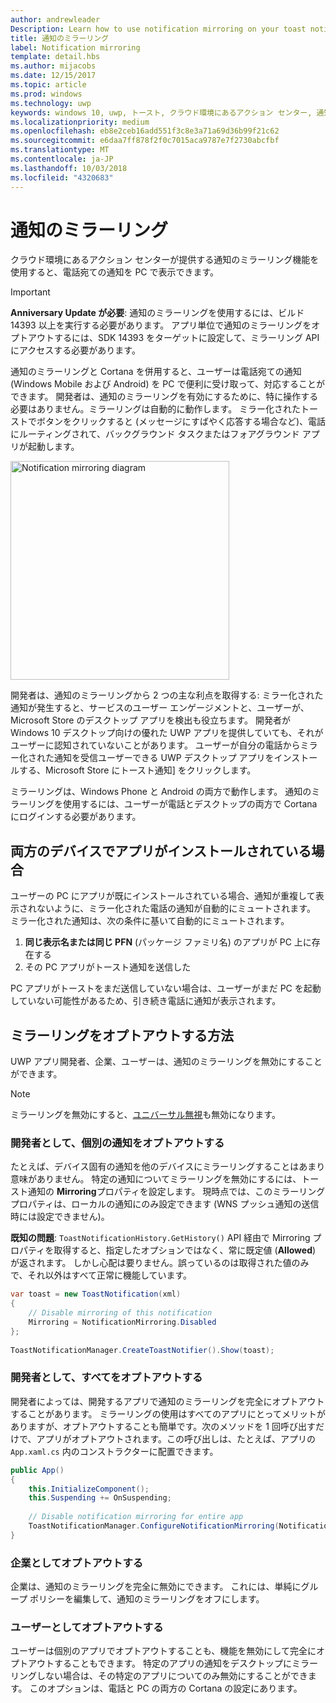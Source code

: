 ```yaml
---
author: andrewleader
Description: Learn how to use notification mirroring on your toast notifications.
title: 通知のミラーリング
label: Notification mirroring
template: detail.hbs
ms.author: mijacobs
ms.date: 12/15/2017
ms.topic: article
ms.prod: windows
ms.technology: uwp
keywords: windows 10, uwp, トースト, クラウド環境にあるアクション センター, 通知のミラーリング, 通知, クロス デバイス
ms.localizationpriority: medium
ms.openlocfilehash: eb8e2ceb16add551f3c8e3a71a69d36b99f21c62
ms.sourcegitcommit: e6daa7ff878f2f0c7015aca9787e7f2730abcfbf
ms.translationtype: MT
ms.contentlocale: ja-JP
ms.lasthandoff: 10/03/2018
ms.locfileid: "4320683"
---
```

# <a name="notification-mirroring"></a>通知のミラーリング

クラウド環境にあるアクション センターが提供する通知のミラーリング機能を使用すると、電話宛ての通知を PC で表示できます。

> [!IMPORTANT]
> **Anniversary Update が必要**: 通知のミラーリングを使用するには、ビルド 14393 以上を実行する必要があります。 アプリ単位で通知のミラーリングをオプトアウトするには、SDK 14393 をターゲットに設定して、ミラーリング API にアクセスする必要があります。

通知のミラーリングと Cortana を併用すると、ユーザーは電話宛ての通知 (Windows Mobile および Android) を PC で便利に受け取って、対応することができます。 開発者は、通知のミラーリングを有効にするために、特に操作する必要はありません。ミラーリングは自動的に動作します。 ミラー化されたトーストでボタンをクリックすると (メッセージにすばやく応答する場合など)、電話にルーティングされて、バックグラウンド タスクまたはフォアグラウンド アプリが起動します。

<img alt="Notification mirroring diagram" src="images/toast-mirroring.gif" width="350"/>

開発者は、通知のミラーリングから 2 つの主な利点を取得する: ミラー化された通知が発生すると、サービスのユーザー エンゲージメントと、ユーザーが、Microsoft Store のデスクトップ アプリを検出も役立ちます。 開発者が Windows 10 デスクトップ向けの優れた UWP アプリを提供していても、それがユーザーに認知されていないことがあります。 ユーザーが自分の電話からミラー化された通知を受信ユーザーできる UWP デスクトップ アプリをインストールする、Microsoft Store にトースト通知] をクリックします。

ミラーリングは、Windows Phone と Android の両方で動作します。 通知のミラーリングを使用するには、ユーザーが電話とデスクトップの両方で Cortana にログインする必要があります。


## <a name="what-if-the-app-is-installed-on-both-devices"></a>両方のデバイスでアプリがインストールされている場合

ユーザーの PC にアプリが既にインストールされている場合、通知が重複して表示されないように、ミラー化された電話の通知が自動的にミュートされます。 ミラー化された通知は、次の条件に基いて自動的にミュートされます。

1. **同じ表示名または同じ PFN** (パッケージ ファミリ名) のアプリが PC 上に存在する
2. その PC アプリがトースト通知を送信した

PC アプリがトーストをまだ送信していない場合は、ユーザーがまだ PC を起動していない可能性があるため、引き続き電話に通知が表示されます。


## <a name="how-to-opt-out-of-mirroring"></a>ミラーリングをオプトアウトする方法

UWP アプリ開発者、企業、ユーザーは、通知のミラーリングを無効にすることができます。

> [!NOTE]
> ミラーリングを無効にすると、[ユニバーサル無視](universal-dismiss.md)も無効になります。


### <a name="as-a-developer-opt-out-an-individual-notification"></a>開発者として、個別の通知をオプトアウトする

たとえば、デバイス固有の通知を他のデバイスにミラーリングすることはあまり意味がありません。 特定の通知についてミラーリングを無効にするには、トースト通知の **Mirroring**プロパティを設定します。 現時点では、このミラーリング プロパティは、ローカルの通知にのみ設定できます (WNS プッシュ通知の送信時には設定できません)。

**既知の問題**: `ToastNotificationHistory.GetHistory()` API 経由で Mirroring プロパティを取得すると、指定したオプションではなく、常に既定値 (**Allowed**) が返されます。 しかし心配は要りません。誤っているのは取得された値のみで、それ以外はすべて正常に機能しています。

```csharp
var toast = new ToastNotification(xml)
{
    // Disable mirroring of this notification
    Mirroring = NotificationMirroring.Disabled
};
  
ToastNotificationManager.CreateToastNotifier().Show(toast);
```


### <a name="as-a-developer-opt-out-completely"></a>開発者として、すべてをオプトアウトする

開発者によっては、開発するアプリで通知のミラーリングを完全にオプトアウトすることがあります。 ミラーリングの使用はすべてのアプリにとってメリットがありますが、オプトアウトすることも簡単です。次のメソッドを 1 回呼び出すだけで、アプリがオプトアウトされます。この呼び出しは、たとえば、アプリの `App.xaml.cs` 内のコンストラクターに配置できます。

```csharp
public App()
{
    this.InitializeComponent();
    this.Suspending += OnSuspending;
 
    // Disable notification mirroring for entire app
    ToastNotificationManager.ConfigureNotificationMirroring(NotificationMirroring.Disabled);
}
```


### <a name="as-an-enterprise-how-do-i-opt-out"></a>企業としてオプトアウトする

企業は、通知のミラーリングを完全に無効にできます。 これには、単純にグループ ポリシーを編集して、通知のミラーリングをオフにします。


### <a name="as-a-user-how-do-i-opt-out"></a>ユーザーとしてオプトアウトする

ユーザーは個別のアプリでオプトアウトすることも、機能を無効にして完全にオプトアウトすることもできます。 特定のアプリの通知をデスクトップにミラーリングしない場合は、その特定のアプリについてのみ無効にすることができます。 このオプションは、電話と PC の両方の Cortana の設定にあります。